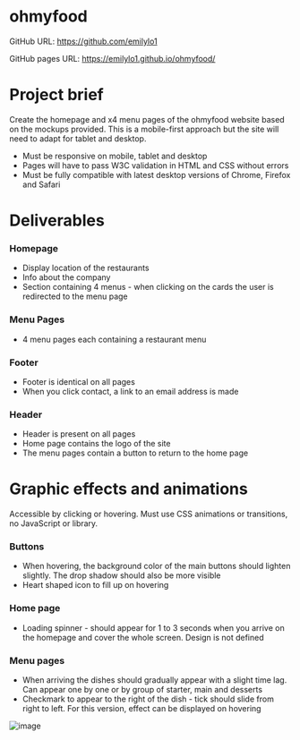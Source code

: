 # ohmyfood

GitHub URL: https://github.com/emilylo1

GitHub pages URL: https://emilylo1.github.io/ohmyfood/

# Project brief

Create the homepage and x4 menu pages of the ohmyfood website based on the mockups provided. This is a mobile-first approach but the site will need to adapt for tablet and desktop. 

* Must be responsive on mobile, tablet and desktop
* Pages will have to pass W3C validation in HTML and CSS without errors
* Must be fully compatible with latest desktop versions of Chrome, Firefox and Safari

# Deliverables

### Homepage 
* Display location of the restaurants
* Info about the company
* Section containing 4 menus - when clicking on the cards the user is redirected to the menu page

### Menu Pages
* 4 menu pages each containing a restaurant menu

### Footer
* Footer is identical on all pages
* When you click contact, a link to an email address is made

### Header
* Header is present on all pages
* Home page contains the logo of the site
* The menu pages contain a button to return to the home page

# Graphic effects and animations

Accessible by clicking or hovering. 
Must use CSS animations or transitions, no JavaScript or library. 

### Buttons
* When hovering, the background color of the main buttons should lighten slightly. The drop shadow should also be more visible 
* Heart shaped icon to fill up on hovering

### Home page
* Loading spinner - should appear for 1 to 3 seconds when you arrive on the homepage and cover the whole screen. Design is not defined

### Menu pages
* When arriving the dishes should gradually appear with a slight time lag. Can appear one by one or by group of starter, main and desserts
* Checkmark to appear to the right of the dish - tick should slide from right to left. For this version, effect can be displayed on hovering

![image](https://user-images.githubusercontent.com/126081009/227558665-9afd84f4-4d79-438b-ae86-bc4bebec1780.png)

